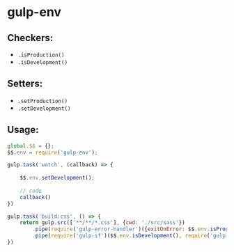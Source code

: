 # gulp-env

## Checkers:
- `.isProduction()`
- `.isDevelopment()`

## Setters:
- `.setProduction()`
- `.setDevelopment()`

## Usage:

```javascript
global.$$ = {};
$$.env = require('gulp-env');

gulp.task('watch', (callback) => {
    
    $$.env.setDevelopment();
    
    // code
    callback()
})

gulp.task('build:css', () => {
    return gulp.src(['**/**/*.css'], {cwd: './src/sass'})
        .pipe(require('gulp-error-handler')({exitOnError: $$.env.isProduction()}))
        .pipe(require('gulp-if')($$.env.isDevelopment(), require('gulp-changed')('./dest/css', {extension: '.css'})))
})

```
####